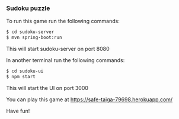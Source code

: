 <h3> Sudoku puzzle </h3>

To run this game run the following commands:

```bash
$ cd sudoku-server
$ mvn spring-boot:run
```
This will start sudoku-server on port 8080


In another terminal run the following commands:

```bash
$ cd sudoku-ui
$ npm start
```
This will start the UI on port 3000


You can play this game at https://safe-taiga-79698.herokuapp.com/

Have fun!

